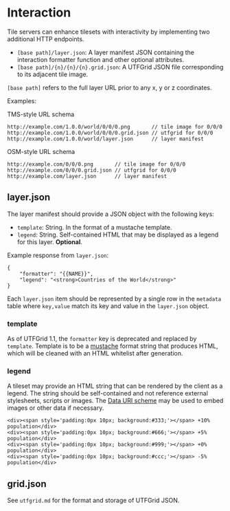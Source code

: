 # Interaction

Tile servers can enhance tilesets with interactivity by implementing two additional HTTP endpoints.

* `[base path]/layer.json`: A layer manifest JSON containing the interaction formatter function and other optional attributes.
* `[base path]/{n}/{n}/{n}.grid.json`: A UTFGrid JSON file corresponding to its adjacent tile image.

`[base path]` refers to the full layer URL prior to any x, y or z coordinates.

Examples:

TMS-style URL schema

    http://example.com/1.0.0/world/0/0/0.png       // tile image for 0/0/0
    http://example.com/1.0.0/world/0/0/0.grid.json // utfgrid for 0/0/0
    http://example.com/1.0.0/world/layer.json      // layer manifest

OSM-style URL schema

    http://example.com/0/0/0.png       // tile image for 0/0/0
    http://example.com/0/0/0.grid.json // utfgrid for 0/0/0
    http://example.com/layer.json      // layer manifest

## layer.json

The layer manifest should provide a JSON object with the following keys:

* `template`: String. In the format of a mustache template.
* `legend`: String. Self-contained HTML that may be displayed as a legend for this layer. **Optional**.

Example response from `layer.json`:

    {
        "formatter": "{{NAME}}",
        "legend": "<strong>Countries of the World</strong>"
    }

Each `layer.json` item should be represented by a single row in the `metadata` table where `key,value` match its key and value in the `layer.json` object.

### template

As of UTFGrid 1.1, the `formatter` key is deprecated and replaced by `template`.
Template is to be a [mustache](http://mustache.github.com/) format string that produces
HTML, which will be cleaned with an HTML whitelist after generation.

### legend

A tileset may provide an HTML string that can be rendered by the client as a legend. The string should be self-contained and not reference external stylesheets, scripts or images. The [Data URI scheme](http://en.wikipedia.org/wiki/Data_URI_scheme) may be used to embed images or other data if necessary.

    <div><span style='padding:0px 10px; background:#333;'></span> +10% population</div>
    <div><span style='padding:0px 10px; background:#666;'></span> +5% population</div>
    <div><span style='padding:0px 10px; background:#999;'></span> +0% population</div>
    <div><span style='padding:0px 10px; background:#ccc;'></span> -5% population</div>

## grid.json

See `utfgrid.md` for the format and storage of UTFGrid JSON.

